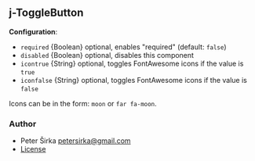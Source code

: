 ## j-ToggleButton

__Configuration__:

- `required` {Boolean} optional, enables "required" (default: `false`)
- `disabled` {Boolean} optional, disables this component
- `icontrue` {String} optional, toggles FontAwesome icons if the value is `true`
- `iconfalse` {String} optional, toggles FontAwesome icons if the value is `false`

Icons can be in the form: `moon` or `far fa-moon`.

### Author

- Peter Širka <petersirka@gmail.com>
- [License](https://www.totaljs.com/licenses/)